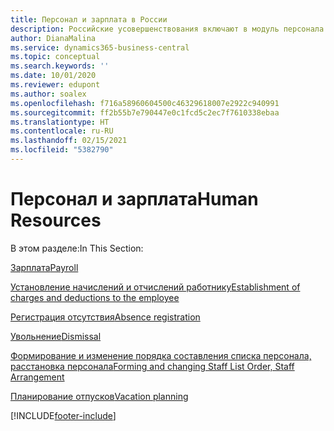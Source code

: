 ```yaml
---
title: Персонал и зарплата в России
description: Российские усовершенствования включают в модуль персонала и зарплаты.
author: DianaMalina
ms.service: dynamics365-business-central
ms.topic: conceptual
ms.search.keywords: ''
ms.date: 10/01/2020
ms.reviewer: edupont
ms.author: soalex
ms.openlocfilehash: f716a58960604500c46329618007e2922c940991
ms.sourcegitcommit: ff2b55b7e790447e0c1fcd5c2ec7f7610338ebaa
ms.translationtype: HT
ms.contentlocale: ru-RU
ms.lasthandoff: 02/15/2021
ms.locfileid: "5382790"
---
```

# <a name="human-resources"></a><span data-ttu-id="1b442-103">Персонал и зарплата</span><span class="sxs-lookup"><span data-stu-id="1b442-103">Human Resources</span></span>

<span data-ttu-id="1b442-104">В этом разделе:</span><span class="sxs-lookup"><span data-stu-id="1b442-104">In This Section:</span></span>

[<span data-ttu-id="1b442-105">Зарплата</span><span class="sxs-lookup"><span data-stu-id="1b442-105">Payroll</span></span>](Payroll.md)

[<span data-ttu-id="1b442-106">Установление начислений и отчислений работнику</span><span class="sxs-lookup"><span data-stu-id="1b442-106">Establishment of charges and deductions to the employee</span></span>](Establishment-of-charges-and-deductions-to-the-employee.md)

[<span data-ttu-id="1b442-107">Регистрация отсутствия</span><span class="sxs-lookup"><span data-stu-id="1b442-107">Absence registration</span></span>](Absence-registration.md)

[<span data-ttu-id="1b442-108">Увольнение</span><span class="sxs-lookup"><span data-stu-id="1b442-108">Dismissal</span></span>](Dismissal.md)

[<span data-ttu-id="1b442-109">Формирование и изменение порядка составления списка персонала, расстановка персонала</span><span class="sxs-lookup"><span data-stu-id="1b442-109">Forming and changing Staff List Order, Staff Arrangement</span></span>](Forming-and-changing-Staff-List-Order-Staff-Arrangement.md)

[<span data-ttu-id="1b442-110">Планирование отпусков</span><span class="sxs-lookup"><span data-stu-id="1b442-110">Vacation planning</span></span>](Vacation-planning.md)


[!INCLUDE[footer-include](../../includes/footer-banner.md)]